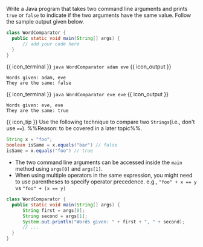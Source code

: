 <panel type="dark" header="###  <small><small>{{ icon_important }} [Key Exercise] Compare names</small></small>" expanded >
<question>

Write a Java program that takes two command line arguments and prints `true` or `false` to indicate if the two arguments have the same value. Follow the sample output given below.

```java
class WordComparator {
  public static void main(String[] args) {
      // add your code here
  }
}
```
{{ icon_terminal }} `java WordComparator adam eve` {{ icon_output }}
```
Words given: adam, eve
They are the same: false
```
{{ icon_terminal }} `java WordComparator eve eve` {{ icon_output }}
```
Words given: eve, eve
They are the same: true
```

{{ icon_tip }} Use the following technique to compare two `Strings`(i.e., don't use `==`). %%Reason: to be covered in a later topic%%.
```java
String x = "foo";
boolean isSame = x.equals("bar") // false
isSame = x.equals("foo") // true
```

<div slot="hint">

* The two command line arguments can be accessed inside the `main` method using `args[0]` and `args[1]`.
* When using multiple operators in the same expression, you might need to use parentheses to specify operator precedence. e.g., `"foo" + x == y` vs  `"foo" + (x == y)`

<panel type="seamless" header="partial solution">

```java
class WordComparator {
  public static void main(String[] args) {
      String first = args[0];
      String second = args[1];
      System.out.println("Words given: " + first + ", " + second);
      // ...
  }
}

```
</panel>

</div>
</question>
</panel>
